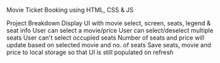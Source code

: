 Movie Ticket Booking using HTML, CSS & JS

Project Breakdown
Display UI with movie select, screen, seats, legend & seat info
User can select a movie/price
User can select/deselect multiple seats
User can't select occupied seats
Number of seats and price will update based on selected movie and no. of seats
Save seats, movie and price to local storage so that UI is still populated on refresh
